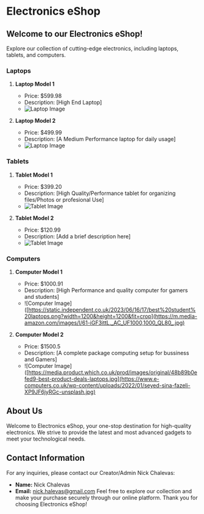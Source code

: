 # Electronics eShop

## Welcome to our Electronics eShop!

Explore our collection of cutting-edge electronics, including laptops, tablets, and computers.

### Laptops

1. **Laptop Model 1**
   - Price: $599.98
   - Description: [High End Laptop]
   - ![Laptop Image](https://cdn.thewirecutter.com/wp-content/media/2023/06/laptops-2048px-5607.jpg?auto=webp&quality=75&crop=1.91:1&width=1200)


2. **Laptop Model 2**
   - Price: $499.99
   - Description: [A Medium Performance laptop for daily usage]
   - ![Laptop Image](https://consumer.huawei.com/content/dam/huawei-cbg-site/cee-nordics/common/mkt/plp/laptops-new/img-0817/matebook-x-series-1.jpg)


### Tablets

1. **Tablet Model 1**
   - Price: $399.20
   - Description: [High Quality/Performance tablet for organizing files/Photos or profesional Use]
   - ![Tablet Image](https://media.product.which.co.uk/prod/images/original/48b89b0efed9-best-product-deals-laptops.jpg)
  

2. **Tablet Model 2**
   - Price: $120.99
   - Description: [Add a brief description here]
   - ![Tablet Image](https://consumer.huawei.com/content/dam/huawei-cbg-site/cee-nordics/common/mkt/plp/laptops-new/img-0817/matebook-x-series-1.jpg](https://abpcdn.pstatic.gr/P/bpimg130/blog1910_SX400/1579866763/image.webp))

### Computers

1. **Computer Model 1**
   - Price: $1000.91
   - Description: [High Performance and quality computer for gamers and students]
   - ![Computer Image]([https://static.independent.co.uk/2023/06/16/17/best%20student%20laptops.png?width=1200&height=1200&fit=crop](https://m.media-amazon.com/images/I/61-iGF3ittL._AC_UF1000,1000_QL80_.jpg)


2. **Computer Model 2**
   - Price: $1500.5
   - Description: [A complete package computing setup for bussiness and Gamers]
   - ![Computer Image]([https://media.product.which.co.uk/prod/images/original/48b89b0efed9-best-product-deals-laptops.jpg](https://www.e-computers.co.uk/wp-content/uploads/2022/01/seyed-sina-fazeli-XP9JF6jyRGc-unsplash.jpg)
 

## About Us

Welcome to Electronics eShop, your one-stop destination for high-quality electronics. We strive to provide the latest and most advanced gadgets to meet your technological needs.

## Contact Information

For any inquiries, please contact our Creator/Admin Nick Chalevas:

- **Name:** Nick Chalevas
- **Email:** nick.halevas@gmail.com
Feel free to explore our collection and make your purchase securely through our online platform. Thank you for choosing Electronics eShop!
